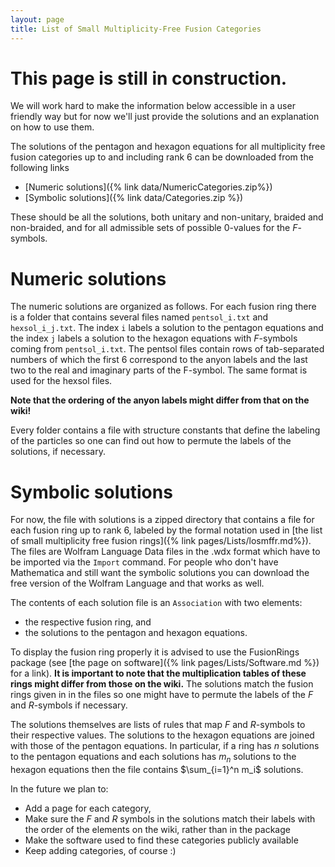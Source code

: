 ```yaml
---
layout: page
title: List of Small Multiplicity-Free Fusion Categories
---
```


# This page is still in construction.
We will work hard to make the information below accessible in a user friendly way but for now we'll just provide the solutions and an explanation on how to use them.


The solutions of the pentagon and hexagon equations for all multiplicity free fusion categories up to and including rank 6 can be downloaded from the following links

* [Numeric solutions]({% link data/NumericCategories.zip%})
* [Symbolic solutions]({% link data/Categories.zip %})

These should be all the solutions, both unitary and non-unitary, braided and non-braided, and for all admissible sets of possible $0$-values for the $F$-symbols.

# Numeric solutions
The numeric solutions are organized as follows. For each fusion ring there is a folder that contains several files named ```pentsol_i.txt``` and ```hexsol_i_j.txt```. The index ```i``` labels a solution to the pentagon equations and the index ```j``` labels a solution to the hexagon equations with $F$-symbols coming from ```pentsol_i.txt```. The pentsol files contain rows of tab-separated numbers of which the first 6 correspond to the anyon labels and the last two to the real and imaginary parts of the F-symbol. The same format is used for the hexsol files.

**Note that the ordering of the anyon labels might differ from that on the wiki!**

Every folder contains a file with structure constants that define the labeling of the particles so one can find out how to permute the labels of the solutions, if necessary.

# Symbolic solutions
For now, the file with solutions is a zipped directory that contains a file for each fusion ring up to rank 6, labeled by the formal notation used in [the list of small multiplicity free fusion rings]({% link pages/Lists/losmffr.md%}).
The files are Wolfram Language Data files in the .wdx format which have to be imported via the ```Import``` command. For people who don't have Mathematica and still want the symbolic solutions you can download the free version of the Wolfram Language and that works as well.

The contents of each solution file is an ```Association``` with two elements:
  * the respective fusion ring, and
  * the solutions to the pentagon and hexagon equations.

To display the fusion ring properly it is advised to use the FusionRings package (see [the page on software]({% link pages/Lists/Software.md %}) for a link).
**It is important to note that the multiplication tables of these rings might differ from those on the wiki.**
The solutions match the fusion rings given in in the files so one might have to permute the labels of the $F$ and $R$-symbols if necessary.

The solutions themselves are lists of rules that map $F$ and $R$-symbols to their respective values. The solutions to the hexagon equations are joined with those of the pentagon equations. In particular, if a ring has $n$ solutions to the pentagon equations and each solutions has $m_n$ solutions to the hexagon equations then the file contains $\sum_{i=1}^n m_i$ solutions.






In the future we plan to:
* Add a page for each category,
* Make sure the $F$ and $R$ symbols in the solutions match their labels with the order of the elements on the wiki, rather than in the package
* Make the software used to find these categories publicly available
* Keep adding categories, of course :)
